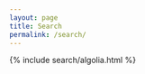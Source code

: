 ```yaml
---
layout: page
title: Search
permalink: /search/
---
```


<div id="search-searchbar"></div>

<div class="post-list" id="search-hits"></div>

{% include search/algolia.html %}
